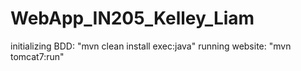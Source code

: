 # WebApp_IN205_Kelley_Liam

initializing BDD: "mvn clean install exec:java"
running website: "mvn tomcat7:run"